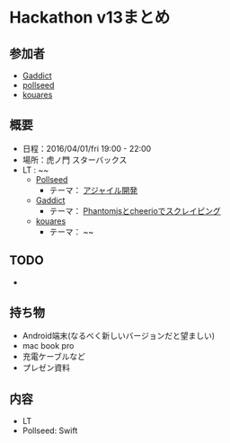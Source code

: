 # Hackathon v13まとめ

## 参加者
* [Gaddict](https://github.com/Gaddict)
* [pollseed](https://github.com/pollseed)
* [kouares](https://github.com/kouares)

## 概要
* 日程：2016/04/01/fri 19:00 - 22:00
* 場所：虎ノ門 スターバックス
* LT : 
~~
  * [Pollseed](https://github.com/pollseed)
    * テーマ： [アジャイル開発]()
  * [Gaddict](https://github.com/Gaddict)
    * テーマ： [Phantomjsとcheerioでスクレイピング]()
  * [kouares](https://github.com/kouares)
    * テーマ： []()
~~

## TODO
* 

## 持ち物
* Android端末(なるべく新しいバージョンだと望ましい)
* mac book pro
* 充電ケーブルなど
* プレゼン資料

## 内容
* LT
* Pollseed: Swift
